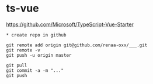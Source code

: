 # ts-vue

https://github.com/Microsoft/TypeScript-Vue-Starter


````
* create repo in github

git remote add origin git@github.com/renaa-oxx/___.git
git remote -v
git push -u origin master

git pull 
git commit -a -m "..."
git push

````
